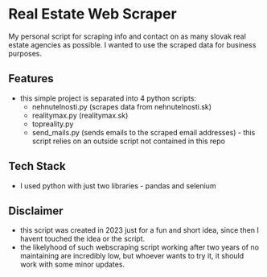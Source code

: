 # Real Estate Web Scraper
My personal script for scraping info and contact on as many slovak real estate agencies as possible.
I wanted to use the scraped data for business purposes.

## Features
- this simple project is separated into 4 python scripts:
  - nehnutelnosti.py (scrapes data from nehnutelnosti.sk)
  - realitymax.py (realitymax.sk)
  - topreality.py
  - send_mails.py (sends emails to the scraped email addresses) - this script relies on an outside script not contained in this repo
## Tech Stack
- I used python with just two libraries - pandas and selenium

## Disclaimer
- this script was created in 2023 just for a fun and short idea, since then I havent touched the idea or the script.
- the likelyhood of such webscraping script working after two years of no maintaining are incredibly low, but whoever wants to try it, it should work with some minor updates.
